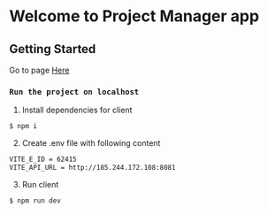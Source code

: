 # Welcome to Project Manager app

## Getting Started

Go to page [Here](http://35.181.43.55/)

### `Run the project on localhost`

1. Install dependencies for client
```sh
$ npm i
```
2. Create .env file with following content
```sh
VITE_E_ID = 62415
VITE_API_URL = http://185.244.172.108:8081
```
3. Run client
```sh
$ npm run dev
```

